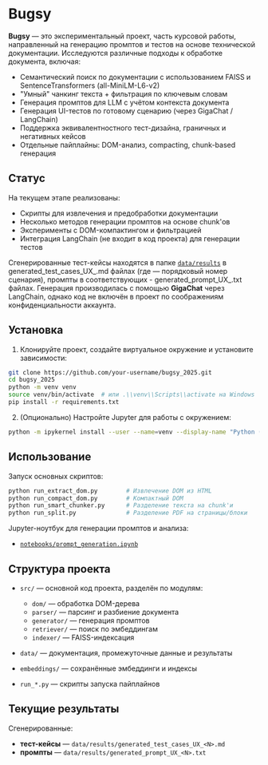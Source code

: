 # Bugsy

**Bugsy** — это экспериментальный проект, часть курсовой работы, направленный на генерацию промптов и тестов на основе технической документации. Исследуются различные подходы к обработке документа, включая:


- Семантический поиск по документации с использованием FAISS и SentenceTransformers (all-MiniLM-L6-v2)
- "Умный" чанкинг текста + фильтрация по ключевым словам
- Генерация промптов для LLM с учётом контекста документа
- Генерация UI-тестов по готовому сценарию (через GigaChat / LangChain)
- Поддержка эквивалентностного тест-дизайна, граничных и негативных кейсов
- Отдельные пайплайны: DOM-анализ, compacting, chunk-based генерация 

## Статус

На текущем этапе реализованы:
- Скрипты для извлечения и предобработки документации
- Несколько методов генерации промптов на основе chunk'ов
- Эксперименты с DOM-компактингом и фильтрацией
- Интеграция LangChain (не входит в код проекта) для генерации тестов

Сгенерированные тест-кейсы находятся в папке [`data/results`](data/results) в generated_test_cases_UX_<N>.md файлах (где <N> — порядковый номер сценария), промпты в соответствующих - generated_prompt_UX_<N>.txt файлах. Генерация производилась с помощью **GigaChat** через LangChain, однако код не включён в проект по соображениям конфиденциальности аккаунта.

## Установка

1. Клонируйте проект, создайте виртуальное окружение и установите зависимости:

```bash
git clone https://github.com/your-username/bugsy_2025.git
cd bugsy_2025
python -m venv venv
source venv/bin/activate  # или .\\venv\\Scripts\\activate на Windows
pip install -r requirements.txt
```

2. (Опционально) Настройте Jupyter для работы с окружением:

```bash
python -m ipykernel install --user --name=venv --display-name "Python (venv)"
```

## Использование

Запуск основных скриптов:

```bash
python run_extract_dom.py        # Извлечение DOM из HTML
python run_compact_dom.py        # Компактный DOM
python run_smart_chunker.py      # Разделение текста на chunk'и
python run_split.py              # Разделение PDF на страницы/блоки
```

Jupyter-ноутбук для генерации промптов и анализа:  
- [`notebooks/prompt_generation.ipynb`](notebooks/prompt_generation.ipynb)    

## Структура проекта

- `src/` — основной код проекта, разделён по модулям:
  - `dom/` — обработка DOM-дерева
  - `parser/` — парсинг и разбиение документа
  - `generator/` — генерация промптов
  - `retriever/` — поиск по эмбеддингам
  - `indexer/` — FAISS-индексация

- `data/` — документация, промежуточные данные и результаты
- `embeddings/` — сохранённые эмбеддинги и индексы
- `run_*.py` — скрипты запуска пайплайнов

## Текущие результаты

Сгенерированные:
- **тест-кейсы** — `data/results/generated_test_cases_UX_<N>.md`
- **промпты** — `data/results/generated_prompt_UX_<N>.txt`